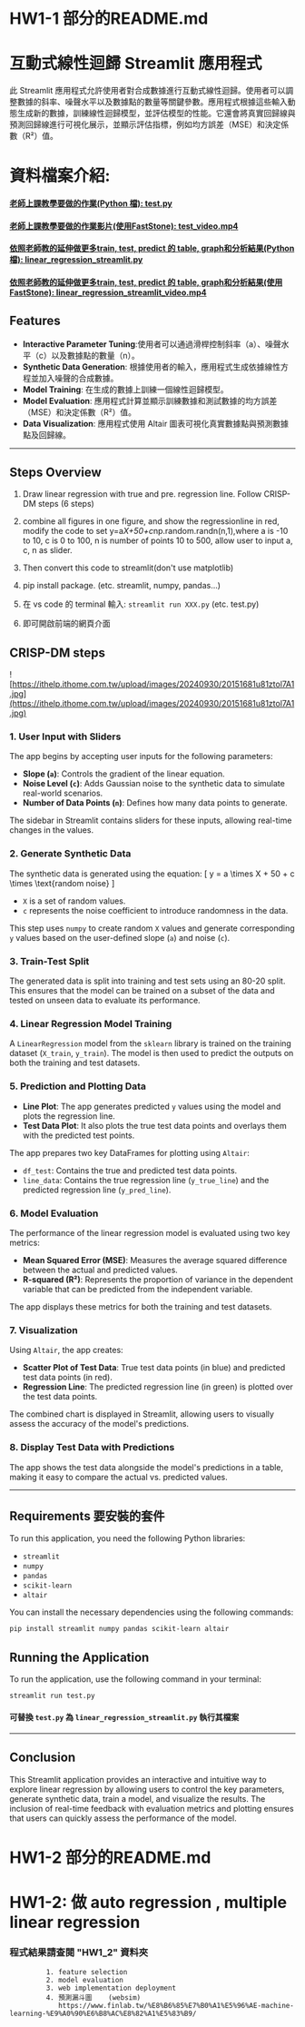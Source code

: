# HW1-1 部分的README.md
# 互動式線性迴歸 Streamlit 應用程式

此 Streamlit 應用程式允許使用者對合成數據進行互動式線性迴歸。使用者可以調整數據的斜率、噪聲水平以及數據點的數量等關鍵參數。應用程式根據這些輸入動態生成新的數據，訓練線性迴歸模型，並評估模型的性能。它還會將真實回歸線與預測回歸線進行可視化展示，並顯示評估指標，例如均方誤差（MSE）和決定係數（R²）值。

# 資料檔案介紹:
#### [老師上課教學要做的作業(Python 檔): test.py](test.py)
#### [老師上課教學要做的作業影片(使用FastStone): test_video.mp4](test_video.mp4)
#### [依照老師教的延伸做更多train, test, predict 的 table, graph和分析結果(Python 檔): linear_regression_streamlit.py](linear_regression_streamlit.py)
#### [依照老師教的延伸做更多train, test, predict 的 table, graph和分析結果(使用FastStone): linear_regression_streamlit_video.mp4](linear_regression_streamlit_video.mp4)

## Features
- **Interactive Parameter Tuning**:使用者可以通過滑桿控制斜率（a）、噪聲水平（c）以及數據點的數量（n）。
- **Synthetic Data Generation**: 根據使用者的輸入，應用程式生成依據線性方程並加入噪聲的合成數據。
- **Model Training**: 在生成的數據上訓練一個線性迴歸模型。
- **Model Evaluation**: 應用程式計算並顯示訓練數據和測試數據的均方誤差（MSE）和決定係數（R²）值。
- **Data Visualization**: 應用程式使用 Altair 圖表可視化真實數據點與預測數據點及回歸線。
  
---

## Steps Overview
1. Draw linear regression with true and pre. regression line. Follow CRISP-DM steps (6 steps)

2. combine all figures in one figure, and show the regressionline in red, modify the code to set y=a*X+50+c*np.random.randn(n,1),where a is -10 to 10, c is 0 to 100, n is number of points 10 to 500, allow user to input a, c, n as slider.
  
3. Then convert this code to streamlit(don't use matplotlib)

4. pip install package. (etc. streamlit, numpy, pandas...)

5. 在 vs code 的 terminal 輸入: `streamlit run XXX.py` (etc. test.py)

6. 即可開啟前端的網頁介面

##  CRISP-DM steps 
![https://ithelp.ithome.com.tw/upload/images/20240930/20151681u81ztol7A1.jpg](https://ithelp.ithome.com.tw/upload/images/20240930/20151681u81ztol7A1.jpg)

### 1. **User Input with Sliders**

The app begins by accepting user inputs for the following parameters:
- **Slope (`a`)**: Controls the gradient of the linear equation.
- **Noise Level (`c`)**: Adds Gaussian noise to the synthetic data to simulate real-world scenarios.
- **Number of Data Points (`n`)**: Defines how many data points to generate.

The sidebar in Streamlit contains sliders for these inputs, allowing real-time changes in the values.

### 2. **Generate Synthetic Data**

The synthetic data is generated using the equation:
\[ y = a \times X + 50 + c \times \text{random noise} \]
- `X` is a set of random values.
- `c` represents the noise coefficient to introduce randomness in the data.

This step uses `numpy` to create random `X` values and generate corresponding `y` values based on the user-defined slope (`a`) and noise (`c`).

### 3. **Train-Test Split**

The generated data is split into training and test sets using an 80-20 split. This ensures that the model can be trained on a subset of the data and tested on unseen data to evaluate its performance.

### 4. **Linear Regression Model Training**

A `LinearRegression` model from the `sklearn` library is trained on the training dataset (`X_train`, `y_train`). The model is then used to predict the outputs on both the training and test datasets.

### 5. **Prediction and Plotting Data**

- **Line Plot**: The app generates predicted `y` values using the model and plots the regression line. 
- **Test Data Plot**: It also plots the true test data points and overlays them with the predicted test points.

The app prepares two key DataFrames for plotting using `Altair`:
- `df_test`: Contains the true and predicted test data points.
- `line_data`: Contains the true regression line (`y_true_line`) and the predicted regression line (`y_pred_line`).

### 6. **Model Evaluation**

The performance of the linear regression model is evaluated using two key metrics:
- **Mean Squared Error (MSE)**: Measures the average squared difference between the actual and predicted values.
- **R-squared (R²)**: Represents the proportion of variance in the dependent variable that can be predicted from the independent variable.

The app displays these metrics for both the training and test datasets.

### 7. **Visualization**

Using `Altair`, the app creates:
- **Scatter Plot of Test Data**: True test data points (in blue) and predicted test data points (in red).
- **Regression Line**: The predicted regression line (in green) is plotted over the test data points.

The combined chart is displayed in Streamlit, allowing users to visually assess the accuracy of the model's predictions.

### 8. **Display Test Data with Predictions**

The app shows the test data alongside the model's predictions in a table, making it easy to compare the actual vs. predicted values.

---

## Requirements 要安裝的套件

To run this application, you need the following Python libraries:

- `streamlit`
- `numpy`
- `pandas`
- `scikit-learn`
- `altair`

You can install the necessary dependencies using the following commands:

```bash
pip install streamlit numpy pandas scikit-learn altair
```

## Running the Application

To run the application, use the following command in your terminal:

```bash
streamlit run test.py
```

#### 可替換 `test.py` 為 `linear_regression_streamlit.py` 執行其檔案
---

## Conclusion

This Streamlit application provides an interactive and intuitive way to explore linear regression by allowing users to control the key parameters, generate synthetic data, train a model, and visualize the results. The inclusion of real-time feedback with evaluation metrics and plotting ensures that users can quickly assess the performance of the model.

# HW1-2 部分的README.md
# HW1-2: 做 auto regression , multiple linear regression 
### 程式結果請查閱 "HW1_2" 資料夾 
             1. feature selection 
             2. model evaluation
             3. web implementation deployment 
             4. 預測漏斗圖    (websim) 
                https://www.finlab.tw/%E8%B6%85%E7%B0%A1%E5%96%AE-machine-learning-%E9%A0%90%E6%B8%AC%E8%82%A1%E5%83%B9/

